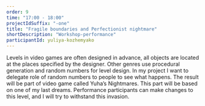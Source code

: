 ```yaml
---
order: 9
time: "17:00 - 18:00"
projectIdSuffix: "-one"
title: "Fragile boundaries and Perfectionist nightmare"
shortDescription: "Workshop-performance"
participantId: yuliya-kozhemyako
---
```


Levels in video games are often designed in advance, all objects are located at the places specified by the designer. Other genres use procedural generation and random numbers for level design. In my project I want to delegate role of random numbers to people to see what happens.
The result will be part of video game called Yuha’s Nightmares. This part will be based on one of my last dreams. Рerformance participants can make changes to this level, and I will try to withstand this invasion.
